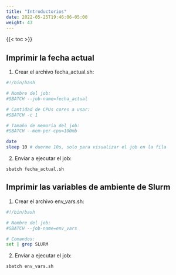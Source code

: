 ```yaml
---
title: "Introductorios"
date: 2022-05-25T19:46:06-05:00
weight: 43
---
```


{{< toc >}}

## Imprimir la fecha actual

1. Crear el archivo fecha_actual.sh:

```bash
#!/bin/bash

# Nombre del job:
#SBATCH --job-name=fecha_actual 

# Cantidad de CPUs cores a usar:
#SBATCH -c 1

# Tamaño de memoria del job:
#SBATCH --mem-per-cpu=100mb

date
sleep 10 # duerme 10s, solo para visualizar el job en la fila
```

2. Enviar a ejecutar el job:

```shell
sbatch fecha_actual.sh
```

## Imprimir las variables de ambiente de Slurm

1. Crear el archivo env_vars.sh:

```bash
#!/bin/bash

# Nombre del job:
#SBATCH --job-name=env_vars 

# Comandos:
set | grep SLURM
```

2. Enviar a ejecutar el job:

```shell
sbatch env_vars.sh
```
